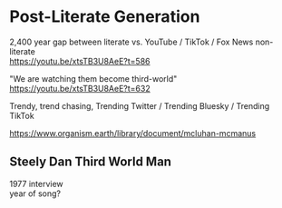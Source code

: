 # Post-Literate Generation

2,400 year gap between literate vs. YouTube / TikTok / Fox News non-literate      
https://youtu.be/xtsTB3U8AeE?t=586

"We are watching them become third-world"     
https://youtu.be/xtsTB3U8AeE?t=632

Trendy, trend chasing, Trending Twitter / Trending Bluesky / Trending TikTok     


https://www.organism.earth/library/document/mcluhan-mcmanus

## Steely Dan Third World Man

1977 interview   
year of song? 
